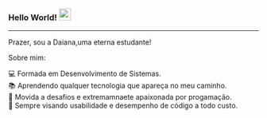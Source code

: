 ### Hello World!  <img src="https://github.com/TheDudeThatCode/TheDudeThatCode/blob/master/Assets/Earth.gif" width="24px">
---- 

Prazer, sou a Daiana,uma eterna estudante!

Sobre mim:

💻 Formada em Desenvolvimento de Sistemas.<br>
📚 Aprendendo qualquer tecnologia que apareça no meu caminho.<br>
🎯 Movida a desafios e extremamnaete apaixonada por progamação. <br>
📝 Sempre visando usabilidade e desempenho de código a todo custo.
